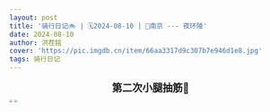 ```yaml
---
layout: post
title: '骑行日记🚲 | 🗓️2024-08-10 | 📍南京 --- 夜环陵'
date: 2024-08-10
author: 洪茬铭
cover: 'https://pic.imgdb.cn/item/66aa3317d9c307b7e946d1e8.jpg'
tags: 骑行日记
---
```




<center><b><font size=4>第二次小腿抽筋🫥</font></b></center>

<img src="https://pic.imgdb.cn/item/66b899ffd9c307b7e9702f9d.jpg" style="zoom:33%;" />

<img src="https://pic.imgdb.cn/item/66b89a15d9c307b7e9706c21.jpg" style="zoom:33%;" />
